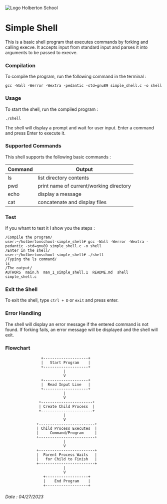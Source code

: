 ![Logo Holberton School](https://github.com/truuue/holbertonschool-simple_shell/blob/master/shell.png)

#   Simple Shell

This is a basic shell program that executes commands by forking and calling execve. It accepts input from standard input and parses it into arguments to be passed to execve.

### Compilation

To compile the program, run the following command in the terminal :

`gcc -Wall -Werror -Wextra -pedantic -std=gnu89 simple_shell.c -o shell`

### Usage

To start the shell, run the compiled program :

`./shell`

The shell will display a prompt and wait for user input.
Enter a command and press Enter to execute it.

### Supported Commands

This shell supports the following basic commands :

| Command   | Output                                  |
| --------- | ----------------------------------------|
| ls        | list directory contents                 |
| pwd       | print name of current/working directory |
| echo      | display a message                       |
| cat       | concatenate and display files           |

### Test

If you whant to test it I show you the steps :

```
/Compile the program/
user:~/holbertonschool-simple_shell# gcc -Wall -Werror -Wextra -pedantic -std=gnu89 simple_shell.c -o shell
/Enter in the shell/
user:~/holbertonschool-simple_shell# ./shell
/Typing the ls command/
ls
/The output/
AUTHORS  main.h  man_1_simple_shell.1  README.md  shell  simple_shell.c
```

### Exit the Shell

To exit the shell, type `ctrl + D` or `exit` and press enter.

### Error Handling

The shell will display an error message if the entered command is not found.
If forking fails, an error message will be displayed and the shell will exit.

### Flowchart

                    +--------------------+
                    |   Start Program    |
                    +--------------------+
                              |
                              V
                    +--------------------+
                    |  Read Input Line   |
                    +--------------------+
                              |
                              V
                   +-----------------------+
                   | Create Child Process  |
                   +-----------------------+
                              |
                              V
                  +-------------------------+
                  | Child Process Executes  |
                  |     Command/Program     |
                  +-------------------------+
                              |
                              V
                  +-------------------------+
                  |  Parent Process Waits   |
                  |   for Child to Finish   |
                  +-------------------------+
                              |
                              V
                     +-------------------+
                     |    End Program    |
                     +-------------------+

###### Date : 04/27/2023
